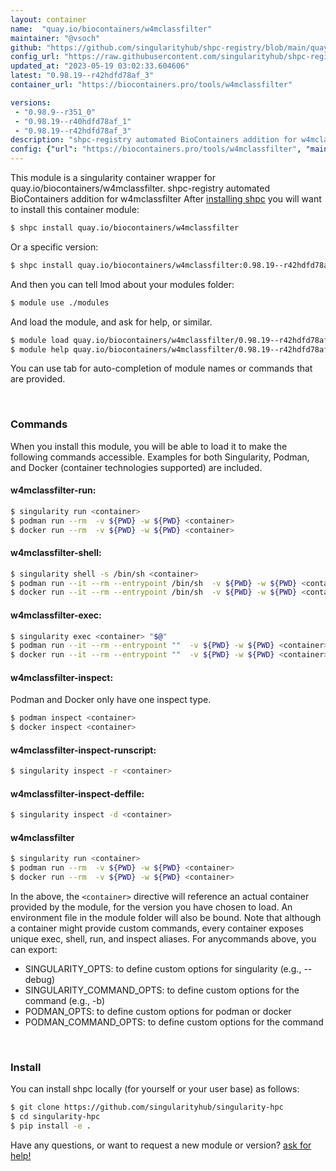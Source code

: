 ```yaml
---
layout: container
name:  "quay.io/biocontainers/w4mclassfilter"
maintainer: "@vsoch"
github: "https://github.com/singularityhub/shpc-registry/blob/main/quay.io/biocontainers/w4mclassfilter/container.yaml"
config_url: "https://raw.githubusercontent.com/singularityhub/shpc-registry/main/quay.io/biocontainers/w4mclassfilter/container.yaml"
updated_at: "2023-05-19 03:02:33.604606"
latest: "0.98.19--r42hdfd78af_3"
container_url: "https://biocontainers.pro/tools/w4mclassfilter"

versions:
 - "0.98.9--r351_0"
 - "0.98.19--r40hdfd78af_1"
 - "0.98.19--r42hdfd78af_3"
description: "shpc-registry automated BioContainers addition for w4mclassfilter"
config: {"url": "https://biocontainers.pro/tools/w4mclassfilter", "maintainer": "@vsoch", "description": "shpc-registry automated BioContainers addition for w4mclassfilter", "latest": {"0.98.19--r42hdfd78af_3": "sha256:e17c09bc6646efcbab5da7b9bf9f216839bee218e91892dff36ea14f8a49caa8"}, "tags": {"0.98.9--r351_0": "sha256:4544d0ad3cfd578b6ba2894d06964de77b141c2fbd2bb79203fee1706d364ad9", "0.98.19--r40hdfd78af_1": "sha256:4d0b344a53ef50e7f86c8aa83b62be7005892dea3ba502cdba1a284bd410229f", "0.98.19--r42hdfd78af_3": "sha256:e17c09bc6646efcbab5da7b9bf9f216839bee218e91892dff36ea14f8a49caa8"}, "docker": "quay.io/biocontainers/w4mclassfilter"}
---
```


This module is a singularity container wrapper for quay.io/biocontainers/w4mclassfilter.
shpc-registry automated BioContainers addition for w4mclassfilter
After [installing shpc](#install) you will want to install this container module:


```bash
$ shpc install quay.io/biocontainers/w4mclassfilter
```

Or a specific version:

```bash
$ shpc install quay.io/biocontainers/w4mclassfilter:0.98.19--r42hdfd78af_3
```

And then you can tell lmod about your modules folder:

```bash
$ module use ./modules
```

And load the module, and ask for help, or similar.

```bash
$ module load quay.io/biocontainers/w4mclassfilter/0.98.19--r42hdfd78af_3
$ module help quay.io/biocontainers/w4mclassfilter/0.98.19--r42hdfd78af_3
```

You can use tab for auto-completion of module names or commands that are provided.

<br>

### Commands

When you install this module, you will be able to load it to make the following commands accessible.
Examples for both Singularity, Podman, and Docker (container technologies supported) are included.

#### w4mclassfilter-run:

```bash
$ singularity run <container>
$ podman run --rm  -v ${PWD} -w ${PWD} <container>
$ docker run --rm  -v ${PWD} -w ${PWD} <container>
```

#### w4mclassfilter-shell:

```bash
$ singularity shell -s /bin/sh <container>
$ podman run --it --rm --entrypoint /bin/sh  -v ${PWD} -w ${PWD} <container>
$ docker run --it --rm --entrypoint /bin/sh  -v ${PWD} -w ${PWD} <container>
```

#### w4mclassfilter-exec:

```bash
$ singularity exec <container> "$@"
$ podman run --it --rm --entrypoint ""  -v ${PWD} -w ${PWD} <container> "$@"
$ docker run --it --rm --entrypoint ""  -v ${PWD} -w ${PWD} <container> "$@"
```

#### w4mclassfilter-inspect:

Podman and Docker only have one inspect type.

```bash
$ podman inspect <container>
$ docker inspect <container>
```

#### w4mclassfilter-inspect-runscript:

```bash
$ singularity inspect -r <container>
```

#### w4mclassfilter-inspect-deffile:

```bash
$ singularity inspect -d <container>
```



#### w4mclassfilter

```bash
$ singularity run <container>
$ podman run --rm  -v ${PWD} -w ${PWD} <container>
$ docker run --rm  -v ${PWD} -w ${PWD} <container>
```


In the above, the `<container>` directive will reference an actual container provided
by the module, for the version you have chosen to load. An environment file in the
module folder will also be bound. Note that although a container
might provide custom commands, every container exposes unique exec, shell, run, and
inspect aliases. For anycommands above, you can export:

 - SINGULARITY_OPTS: to define custom options for singularity (e.g., --debug)
 - SINGULARITY_COMMAND_OPTS: to define custom options for the command (e.g., -b)
 - PODMAN_OPTS: to define custom options for podman or docker
 - PODMAN_COMMAND_OPTS: to define custom options for the command

<br>

### Install

You can install shpc locally (for yourself or your user base) as follows:

```bash
$ git clone https://github.com/singularityhub/singularity-hpc
$ cd singularity-hpc
$ pip install -e .
```

Have any questions, or want to request a new module or version? [ask for help!](https://github.com/singularityhub/singularity-hpc/issues)